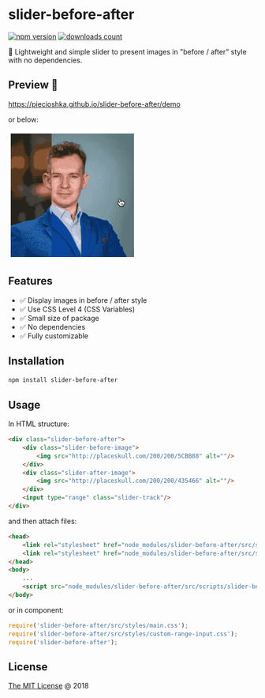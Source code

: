# slider-before-after

[![npm version](https://badge.fury.io/js/slider-before-after.svg)](https://badge.fury.io/js/slider-before-after)
[![downloads count](https://img.shields.io/npm/dt/slider-before-after.svg)](https://www.npmjs.com/~piecioshka)

:hammer: Lightweight and simple slider to present images in "before / after" style with no dependencies.

## Preview 🎉

<https://piecioshka.github.io/slider-before-after/demo>

or below:

![](./assets/demo.gif)

## Features

* :white_check_mark: Display images in before / after style
* :white_check_mark: Use CSS Level 4 (CSS Variables)
* :white_check_mark: Small size of package
* :white_check_mark: No dependencies
* :white_check_mark: Fully customizable

## Installation

```bash
npm install slider-before-after
```

## Usage

In HTML structure:

```html
<div class="slider-before-after">
    <div class="slider-before-image">
        <img src="http://placeskull.com/200/200/5CBB88" alt=""/>
    </div>
    <div class="slider-after-image">
        <img src="http://placeskull.com/200/200/435466" alt=""/>
    </div>
    <input type="range" class="slider-track"/>
</div>
```

and then attach files:

```html
<head>
    <link rel="stylesheet" href="node_modules/slider-before-after/src/styles/main.css"/>
    <link rel="stylesheet" href="node_modules/slider-before-after/src/styles/custom-range-input.css"/>
</head>
<body>
    ...
    <script src="node_modules/slider-before-after/src/scripts/slider-before-after.js"></script>
</body>
```

or in component:

```javascript
require('slider-before-after/src/styles/main.css');
require('slider-before-after/src/styles/custom-range-input.css');
require('slider-before-after');
```

## License

[The MIT License](http://piecioshka.mit-license.org) @ 2018
